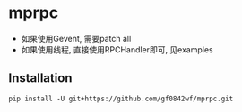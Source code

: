 mprpc
=====

- 如果使用Gevent, 需要patch all
- 如果使用线程, 直接使用RPCHandler即可, 见examples

Installation
------------

`pip install -U git+https://github.com/gf0842wf/mprpc.git`
